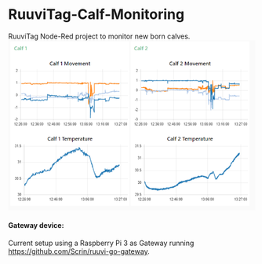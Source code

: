 # RuuviTag-Calf-Monitoring
RuuviTag Node-Red project to monitor new born calves.
![alt text](https://github.com/Farmer-Eds-Shed/RuuviTag-Calf-Monitoring/blob/main/images/image.png)


#### Gateway device:
Current setup using a Raspberry Pi 3 as Gateway running https://github.com/Scrin/ruuvi-go-gateway.
